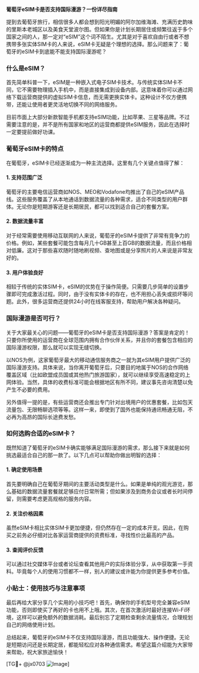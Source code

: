 **葡萄牙eSIM卡是否支持国际漫游？一份详尽指南**

提到去葡萄牙旅行，相信很多人都会想到阳光明媚的阿尔加维海滩、充满历史韵味的里斯本老城区以及美食天堂波尔图。但如果你是计划长期居住或频繁往返于多个国家之间的人，那一定对“eSIM”这个词不陌生。尤其是对于喜欢自由行或者不想携带多张实体SIM卡的人来说，eSIM卡无疑是个理想的选择。那么问题来了：葡萄牙的eSIM卡到底能不能支持国际漫游呢？

### 什么是eSIM？

首先简单科普一下，eSIM是一种嵌入式电子SIM卡技术。与传统实体SIM卡不同，它不需要物理插入手机中，而是直接集成到设备内部。这意味着你可以通过网络下载运营商提供的虚拟SIM卡信息，而无需更换实体卡。这种设计不仅方便携带，还能让使用者更灵活地切换不同的网络服务。

目前市面上大部分新款智能手机都支持eSIM功能，比如苹果、三星等品牌。不过需要注意的是，并不是所有国家和地区的运营商都提供eSIM服务，因此在选择时一定要提前做好功课。

### 葡萄牙eSIM卡的特点

在葡萄牙，eSIM卡已经逐渐成为一种主流选择。这里有几个关键点值得了解：

#### 1. 支持范围广泛
葡萄牙的主要电信运营商如NOS、MEO和Vodafone均推出了自己的eSIM产品线。这些服务覆盖了从本地通话到数据流量的各种需求，适合不同类型的用户群体。无论你是短期游客还是长期居民，都可以找到适合自己的套餐方案。

#### 2. 数据流量丰富
对于经常需要使用移动互联网的人来说，葡萄牙的eSIM卡提供了非常有竞争力的价格。例如，某些套餐可能包含每月几十GB甚至上百GB的数据流量，而且价格相对低廉。这对于那些喜欢随时随地刷视频、查地图或是分享照片的人来说是非常友好的。

#### 3. 用户体验良好
相较于传统的实体SIM卡，eSIM的优势在于操作简便。只需要几步简单的设置步骤即可完成激活过程。同时，由于没有实体卡的存在，也不用担心丢失或损坏等问题。此外，很多运营商还提供24小时在线客服支持，帮助用户解决各种疑问。

### 国际漫游是否可行？

关于大家最关心的问题——葡萄牙的eSIM卡是否支持国际漫游？答案是肯定的！只要你所使用的运营商在全球范围内拥有合作伙伴关系，并且你的套餐包含相应的国际漫游权限，那么就可以实现无缝切换。

以NOS为例，这家葡萄牙最大的移动通信服务商之一就为其eSIM用户提供广泛的国际漫游支持。具体来说，当你离开葡萄牙后，只要目的地属于NOS的合作网络覆盖区域（比如欧盟成员国或其他热门旅游国家），就可以继续享受高速稳定的上网体验。当然，具体的收费标准可能会根据地区有所不同，建议事先咨询清楚以免产生不必要的费用。

另外值得一提的是，有些运营商还会推出专门针对出境用户的优惠套餐，比如包天流量包、无限畅聊选项等等。这样一来，即使到了国外也能保持通讯畅通无阻，不必再为高昂的国际长途费发愁。

### 如何选购合适的eSIM卡？

既然知道了葡萄牙的eSIM卡确实能够满足国际漫游的需求，那么接下来就是如何挑选最适合自己的那一款了。以下几点可以帮助你做出明智的选择：

#### 1. 确定使用场景
首先要明确自己在葡萄牙期间的主要活动类型是什么。如果是单纯的观光游览，那么基础的数据流量套餐就足够应付日常所需；但如果涉及到商务会议或者长时间停留，则需要考虑更高规格的服务内容。

#### 2. 关注价格因素
虽然eSIM卡相比实体SIM卡更加便捷，但仍然存在一定的成本开支。因此，在购买之前务必仔细对比各家运营商提供的资费标准，寻找性价比最高的产品。

#### 3. 查阅评价反馈
可以通过社交媒体平台或者论坛查看其他用户的实际体验分享，从中获取第一手资料。毕竟每个人的使用习惯都不一样，别人的建议或许能为你提供更多参考价值。

### 小贴士：使用技巧与注意事项

最后再给大家分享几个实用的小技巧吧！首先，确保你的手机型号完全兼容eSIM功能，否则即使买了再好的卡也用不上哦。其次，在首次激活时最好连接Wi-Fi环境，这样可以避免额外的数据消耗。最后别忘了定期检查剩余流量情况，合理规划自己的网络使用计划。

总结起来，葡萄牙的eSIM卡不仅支持国际漫游，而且功能强大、操作便捷。无论是短期访问还是长期定居，都能轻松应对各种通信需求。希望这篇介绍能为大家带来帮助，祝大家旅途愉快！

[TG💪+ @jx0703 ![Image](https://github.com/user-attachments/assets/dbca1d08-cadb-493c-b0ec-ad6f7a83f270)]